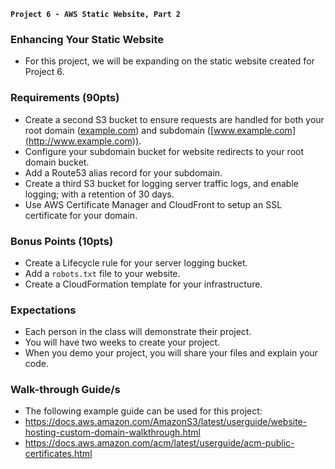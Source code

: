 **`Project 6 - AWS Static Website, Part 2`**

### Enhancing Your Static Website
- For this project, we will be expanding on the static website created for Project 6.

### Requirements (90pts)
- Create a second S3 bucket to ensure requests are handled for both your root domain ([example.com](http://example.com)) and subdomain ([www.example.com](http://www.example.com)).
- Configure your subdomain bucket for website redirects to your root domain bucket.
- Add a Route53 alias record for your subdomain.
- Create a third S3 bucket for logging server traffic logs, and enable logging; with a retention of 30 days.
- Use AWS Certificate Manager and CloudFront to setup an SSL certificate for your domain.

### Bonus Points (10pts)
- Create a Lifecycle rule for your server logging bucket.
- Add a `robots.txt` file to your website.
- Create a CloudFormation template for your infrastructure.

### Expectations
- Each person in the class will demonstrate their project.
- You will have two weeks to create your project.
- When you demo your project, you will share your files and explain your code.

### Walk-through Guide/s
- The following example guide can be used for this project:
- https://docs.aws.amazon.com/AmazonS3/latest/userguide/website-hosting-custom-domain-walkthrough.html
- https://docs.aws.amazon.com/acm/latest/userguide/acm-public-certificates.html
